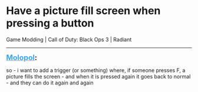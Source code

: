 # Have a picture fill screen when pressing a button
Game Modding | Call of Duty: Black Ops 3 | Radiant

---
<strong style="font-size: 1.4em;"><span style="text-decoration: underline;text-decoration-color: #34a7f9;"><span style="color:#34a7f9;">Molopol</span></span>:</strong>

<p>so - i want to add a trigger (or something) where, if someone presses F, a picture fills the screen - and when it is pressed again it goes back to normal - and they can do it again and again</p>

